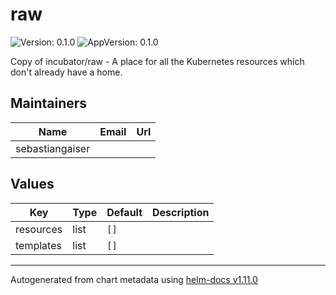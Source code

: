 # raw

![Version: 0.1.0](https://img.shields.io/badge/Version-0.1.0-informational?style=flat-square) ![AppVersion: 0.1.0](https://img.shields.io/badge/AppVersion-0.1.0-informational?style=flat-square)

Copy of incubator/raw - A place for all the Kubernetes resources which don't already have a home.

## Maintainers

| Name | Email | Url |
| ---- | ------ | --- |
| sebastiangaiser |  |  |

## Values

| Key | Type | Default | Description |
|-----|------|---------|-------------|
| resources | list | `[]` |  |
| templates | list | `[]` |  |

----------------------------------------------
Autogenerated from chart metadata using [helm-docs v1.11.0](https://github.com/norwoodj/helm-docs/releases/v1.11.0)
